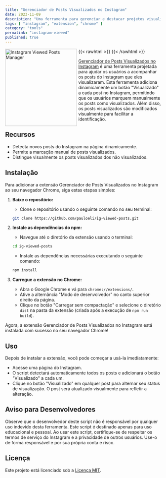 ```yaml
---
title: "Gerenciador de Posts Visualizados no Instagram"
date: 2023-11-09
description: "Uma ferramenta para gerenciar e destacar projetos visualizados no Instagram"
tags: [ "instagram", "extension", "chrome" ]
category: "tools"
permalink: "instagram-viewed"
published: true
---
```


{{< rawhtml >}}
    <img src="/images/ig-posts-view.png" alt="Instagram Viewed Posts Manager" align="left" width="232" height="249" style="margin-right: 5px">
{{< /rawhtml >}}

[Gerenciador de Posts Visualizados no Instagram](https://github.com/pauloeli/ig-viewed-posts) é uma ferramenta projetada
para ajudar os usuários a acompanhar os posts do Instagram que eles visualizaram. Esta ferramenta adiciona dinamicamente
um botão "Visualizado" a cada post no Instagram, permitindo que os usuários marquem manualmente os posts como
visualizados. Além disso, os posts visualizados são modificados visualmente para facilitar a identificação.

## Recursos

- Detecta novos posts do Instagram na página dinamicamente.
- Permite a marcação manual de posts visualizados.
- Distingue visualmente os posts visualizados dos não visualizados.

## Instalação

Para adicionar a extensão Gerenciador de Posts Visualizados no Instagram ao seu navegador Chrome, siga estas etapas
simples:

1. **Baixe o repositório:**
    - Clone o repositório usando o seguinte comando no seu terminal:
   ```bash
   git clone https://github.com/pauloeli/ig-viewed-posts.git
   ```

2. **Instale as dependências do npm:**
    - Navegue até o diretório da extensão usando o terminal:
   ```bash
   cd ig-viewed-posts
   ```
    - Instale as dependências necessárias executando o seguinte comando:
   ```bash
   npm install
   ```

3. **Carregue a extensão no Chrome:**
    - Abra o Google Chrome e vá para `chrome://extensions/`.
    - Ative a alternância "Modo de desenvolvedor" no canto superior direito da página.
    - Clique no botão "Carregar sem compactação" e selecione o diretório `dist` na pasta da extensão (criada após a
      execução de `npm run build`).

Agora, a extensão Gerenciador de Posts Visualizados no Instagram está instalada com sucesso no seu navegador Chrome!

## Uso

Depois de instalar a extensão, você pode começar a usá-la imediatamente:

- Acesse uma página do Instagram.
- O script detectará automaticamente todos os posts e adicionará o botão "Visualizado" a cada um.
- Clique no botão "Visualizado" em qualquer post para alternar seu status de visualização. O post será atualizado
  visualmente para refletir a alteração.

## Aviso para Desenvolvedores

Observe que o desenvolvedor deste script não é responsável por qualquer uso indevido desta ferramenta. Este script é
destinado apenas para uso educacional e pessoal. Ao usar este script, certifique-se de respeitar os termos de serviço do
Instagram e a privacidade de outros usuários. Use-o de forma responsável e por sua própria conta e risco.

## Licença

Este projeto está licenciado sob a [Licença MIT](https://github.com/pauloeli/ig-viewed-posts/blob/main/LICENSE).
